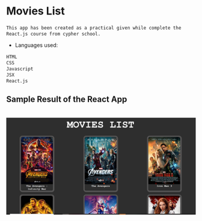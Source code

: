 # Movies List
```
This app has been created as a practical given while complete the React.js course from cypher school.
```

- Languages used:
```
HTML
CSS
Javascript
JSX
React.js
```
<h2> Sample Result of the React App</h2>
<br>
<img src='./public/images/readmeImage.png' width='750px'/>